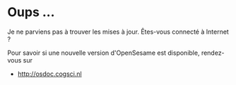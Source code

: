 # Oups ...

Je ne parviens pas à trouver les mises à jour. Êtes-vous connecté à Internet ?

Pour savoir si une nouvelle version d'OpenSesame est disponible, rendez-vous sur

- <http://osdoc.cogsci.nl>
